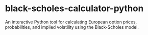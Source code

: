 # black-scholes-calculator-python
An interactive Python tool for calculating European option prices, probabilities, and implied volatility using the Black-Scholes model.
